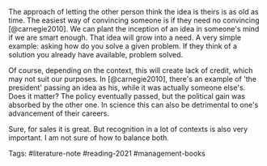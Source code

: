 The approach of letting the other person think the idea is theirs is as old as time. The easiest way of convincing someone is if they need no convincing [@carnegie2010]. We can plant the inception of an idea in someone's mind if we are smart enough. That idea will grow into a need. A very simple example: asking how do you solve a given problem. If they think of a solution you already have available, problem solved. 

Of course, depending on the context, this will create lack of credit, which may not suit our purposes. In [@carnegie2010], there's an example of 'the president' passing an idea as his, while it was actually someone else's. Does it matter? The policy eventually passed, but the political gain was absorbed by the other one. In science this can also be detrimental to one's advancement of their careers. 

Sure, for sales it is great. But recognition in a lot of contexts is also very important. I am not sure of how to balance both. 

Tags: #literature-note #reading-2021 #management-books 